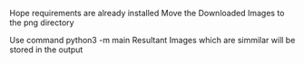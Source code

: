 Hope requirements are already installed
Move the Downloaded Images to the png directory

Use command python3 -m main
Resultant Images which are simmilar will be stored in the output

